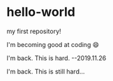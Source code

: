 # hello-world
my first repository!

I'm becoming good at coding 😄

I'm back. This is hard. --2019.11.26

I'm back. This is still hard...
